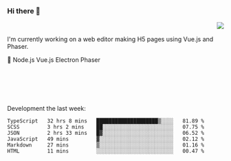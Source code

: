 ### Hi there 👋

<img align="right" src="https://github-readme-stats.vercel.app/api?username=jasonpanggo"/>

<br>
<p align="left">
I'm currently working on a web editor making H5 pages using Vue.js and Phaser.
</p>
<p align="left">
📖 Node.js Vue.js Electron Phaser
</p>
<br>
<br>
<br>
<br>

Development the last week:
<!--START_SECTION:waka-->

```text
TypeScript   32 hrs 8 mins   ████████████████████▒░░░░   81.89 %
SCSS         3 hrs 2 mins    ██░░░░░░░░░░░░░░░░░░░░░░░   07.75 %
JSON         2 hrs 33 mins   █▓░░░░░░░░░░░░░░░░░░░░░░░   06.52 %
JavaScript   49 mins         ▓░░░░░░░░░░░░░░░░░░░░░░░░   02.12 %
Markdown     27 mins         ▒░░░░░░░░░░░░░░░░░░░░░░░░   01.16 %
HTML         11 mins         ░░░░░░░░░░░░░░░░░░░░░░░░░   00.47 %
```

<!--END_SECTION:waka-->

<!--
**JASONPANGGO/jasonpanggo** is a ✨ _special_ ✨ repository because its `README.md` (this file) appears on your GitHub profile.

Here are some ideas to get you started:

- 🔭 I’m currently working on ...
- 🌱 I’m currently learning ...
- 👯 I’m looking to collaborate on ...
- 🤔 I’m looking for help with ...
- 💬 Ask me about ...
- 📫 How to reach me: ...
- 😄 Pronouns: ...
- ⚡ Fun fact: ...
-->
